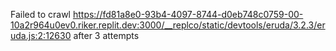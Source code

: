 Failed to crawl https://fd81a8e0-93b4-4097-8744-d0eb748c0759-00-10a2r964u0ev0.riker.replit.dev:3000/__replco/static/devtools/eruda/3.2.3/eruda.js:2:12630 after 3 attempts